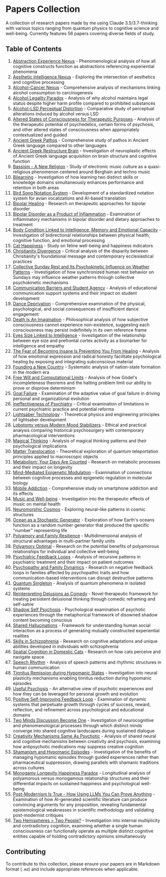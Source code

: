 # Papers Collection

A collection of research papers made by me using Claude 3.5/3.7-thinking with various topics ranging from quantum physics to cognitive science and well-being. Currently features 56 papers covering diverse fields of study.

## Table of Contents

1. [Abstraction Experience Nexus](abstraction_experience_nexus.md) - Phenomenological analysis of how all cognitive constructs function as abstractions referencing experiential phenomena
2. [Aesthetic Intelligence Nexus](aesthetic_intelligence_nexus.md) - Exploring the intersection of aesthetics and cognitive processing
3. [Alcohol-Cancer Nexus](alcohol_cancer_connection.md) - Comprehensive analysis of mechanisms linking alcohol consumption to carcinogenesis
4. [Alcohol Legality Paradox](alcohol_legality_paradox.md) - Analysis of why alcohol maintains legal status despite higher harm profile compared to prohibited substances
5. [Alcohol-LSD Perceptual Distortion](alcohol_lsd_perceptual_distortion.md) - Comparative study of perceptual alterations induced by alcohol versus LSD
6. [Altered States of Consciousness for Therapeutic Purposes](altered_states_therapeutic_potential.md) - Analysis of the therapeutic potential of psychedelics, certain forms of psychosis, and other altered states of consciousness when appropriately contextualized and guided
7. [Ancient Greek Pathos](ancient_greek_pathos.md) - Comprehensive study of pathos in Ancient Greek language compared to other languages
8. [Ancient Greek Restructure Brain](ancient_greek_restructure_brain.md) - Investigation of neuroplastic effects of Ancient Greek language acquisition on brain structure and cognitive function
9. [Bassism - A New Religion](bassism_new_religion.md) - Study of electronic music culture as a quasi-religious phenomenon centered around Berghain and techno music
10. [Bilearning](bilearning.md) - Investigation of how learning two distinct skills or knowledge domains simultaneously enhances performance and retention in both areas
11. [Bird Song Notation System](bird_song_notation_system.md) - Development of a standardized notation system for avian vocalizations and AI-based translation
12. [Bipolar Healing](bipolar_healing.md) - Research on therapeutic approaches for bipolar disorder
13. [Bipolar Disorder as a Product of Inflammation](bipolar_inflammation_diet.md) - Examination of inflammatory mechanisms in bipolar disorder and dietary approaches to treatment
14. [Body Condition Linked to Intelligence, Memory and Emotional Capacity](body_condition_intelligence_memory_emotion.md) - Investigation of bidirectional relationships between physical health, cognitive function, and emotional processing
15. [Cat Happiness](cat_happiness.md) - Study on feline well-being and happiness indicators
16. [Christianity Divergence](christianity_divergence.md) - Critical analysis of the disparity between Christianity's foundational message and contemporary ecclesiastical practices
17. [Collective Sunday Rest and Its Psychokinetic Influence on Weather Patterns](sunday_psychokinetic_weather.md) - Investigation of how synchronized human rest behavior on Sundays may influence weather patterns through collective psychokinetic mechanisms
18. [Communication Barriers and Student Agency](communication_barriers_education.md) - Analysis of educational communication support systems and their impact on student development
19. [Dance Deprivation](dance_deprivation.md) - Comprehensive examination of the physical, psychological, and social consequences of insufficient dance engagement
20. [Death Is An Imagination](death_is_imagination.md) - Philosophical analysis of how subjective consciousness cannot experience non-existence, suggesting each consciousness may persist indefinitely in its own reference frame
21. [Eyes Size Linked to Intelligence](eyes_size_intelligence_correlation.md) - Investigation of the relationship between eye size and prefrontal cortex activity as a biomarker for intelligence and empathy
22. [The Fear of Becoming Insane Is Preventing You From Healing](fear_insanity_healing.md) - Analysis of how emotional expression and radical honesty facilitate psychological healing by exposing and integrating subconscious material
23. [Founding a New Country](founding_new_country.md) - Systematic analysis of nation-state formation in the modern era
24. [Free Will and Computational Limits](free_will_computational_limits.md) - Analysis of how Gödel's incompleteness theorems and the halting problem limit our ability to prove or disprove determinism
25. [Goal Failure](goal_failure.md) - Examination of the adaptive value of goal failure in driving personal and organizational evolution
26. [Ineffectiveness of Psychiatry](ineffectiveness_psychiatry.md) - Critical examination of limitations in current psychiatric practice and potential reforms
27. [Lightsaber Technology](lightsaber_technology.md) - Theoretical physics and engineering principles of lightsaber development
28. [Lobotomy versus Modern Mood Stabilizers](lobotomy_vs_mood_stabilizers.md) - Ethical and practical analysis comparing historical psychosurgery with contemporary pharmacological interventions
29. [Magical Thinking](magical_thinking.md) - Analysis of magical thinking patterns and their psychological implications
30. [Matter Translocation](matter_translocation.md) - Theoretical exploration of quantum teleportation principles applied to macroscopic objects
31. [Metabolism: Your Days Are Counted](metabolism-your_days_are_counted.md) - Research on metabolic processes and their impact on longevity
32. [Mind-Mediated Epigenetic Modulation](mind_mediated_epigenetic.md) - Examination of connections between cognitive processes and epigenetic regulation in molecular biology
33. [Mobile Addiction](mobile_addiction.md) - Comprehensive study on smartphone addiction and its effects
34. [Music and Well-being](music_well_being.md) - Investigation into the therapeutic effects of music on mental health
35. [Neuromorphic Cosmos](neuromorphic_cosmos.md) - Exploring neural-like patterns in cosmic structures
36. [Ocean as a Stochastic Generator](ocean_stochastic_generator.md) - Exploration of how Earth's oceans function as a random number generator that produced the specific "number" representing life
37. [Polyamory and Family Resilience](polyamory_family_resilience.md) - Multidimensional analysis of structural advantages in multi-partner family units
38. [Polyamory Optimal](polyamory_optimal.md) - Research on the potential benefits of polyamorous relationships for individual and collective well-being
39. [Psychiatric Feedback Loops](psychiatric_feedback_loops.md) - Analysis of recursive patterns in psychiatric treatment and their impact on patient outcomes
40. [Psychopathy and Family Dynamics](psychopathy_family_dynamics.md) - Research on negative feedback loops in families affected by psychopathic traits and how communication-based interventions can disrupt destructive patterns
41. [Quantum Singleton](quantum_singleton.md) - Analysis of quantum phenomena in isolated systems
42. [Reinterpreting Delusions as Comedy](reinterpreting_delusions_comedy.md) - Novel therapeutic framework for treating persistent delusional thinking through comedic reframing and self-satire
43. [Shadow Self Psychosis](shadow_self_psychosis.md) - Psychological examination of psychotic experiences through the metaphorical framework of disowned shadow content becoming conscious
44. [Shared Hallucinations](shared_hallucinations.md) - Framework for understanding human social interaction as a process of generating mutually constructed experiential realities
45. [Skills in Schizophrenia](skills_schizophrenia.md) - Research on cognitive adaptations and unique abilities developed in individuals with schizophrenia
46. [Spatial Cognition in Domestic Cats](spatial_cognition-domestic_cats.md) - Research on how cats perceive and navigate space
47. [Speech Rhythm](speech_rhythm.md) - Analysis of speech patterns and rhythmic structures in human communication
48. [Tinnitus Remission during Hypomanic States](tinnitus_remission_in_hypomania.md) - Investigation into neural plasticity mechanisms enabling tinnitus reduction during hypomanic episodes
49. [Useful Psychosis](useful_psychosis.md) - An alternative view of psychotic experiences and how they can be leveraged for personal growth and evolution
50. [Positive Self-Improving Feedback Loop](positive_self_improving_feedback_loop.md) - Examination of dynamic systems that perpetuate growth through cycles of success, reward, reflection, and refinement across psychological and educational domains
51. [Two Minds Discussion Become One](two_minds_discussion_become_one.md) - Investigation of neurocognitive and phenomenological processes through which distinct minds converge into shared cognitive landscapes during sustained dialogue
52. [Creativity Mechanisms Same As Psychotic](creativity_mechanisms_psychotic.md) - Analysis of shared neural and cognitive mechanisms between creativity and psychosis, examining how antipsychotic medications may suppress creative cognition
53. [Shamanism and Hypomanic Episodes](shamanism_hypomanic_guidance.md) - Investigation of the benefits of managing hypomanic episodes through guided experiences rather than pharmaceutical suppression, drawing parallels with shamanic traditions across cultures
54. [Monogamy Longevity Happiness Paradox](monogamy_longevity_happiness_paradox.md) - Longitudinal analysis of polyamorous versus monogamous relationship structures and their differential impacts on sustained happiness and psychological well-being
55. [Post-Modernism Is True - How Using LLMs You Can Prove Anything](postmodernism_llm_proof.md) - Examination of how AI-generated scientific literature can produce convincing arguments for any proposition, revealing fundamental epistemological weaknesses in scientific methodology and validating post-modernist critiques
56. [Two Hemispheres = Two People?](two_hemispheres_two_people.md) - Investigation into internal multiplicity and contradictory cognition, examining whether a single human consciousness can functionally operate as multiple distinct cognitive entities capable of holding contradictory opinions simultaneously

## Contributing

To contribute to this collection, please ensure your papers are in Markdown format (`.md`) and include appropriate references when applicable.
